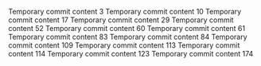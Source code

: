Temporary commit content 3
Temporary commit content 10
Temporary commit content 17
Temporary commit content 29
Temporary commit content 52
Temporary commit content 60
Temporary commit content 61
Temporary commit content 83
Temporary commit content 84
Temporary commit content 109
Temporary commit content 113
Temporary commit content 114
Temporary commit content 123
Temporary commit content 174
